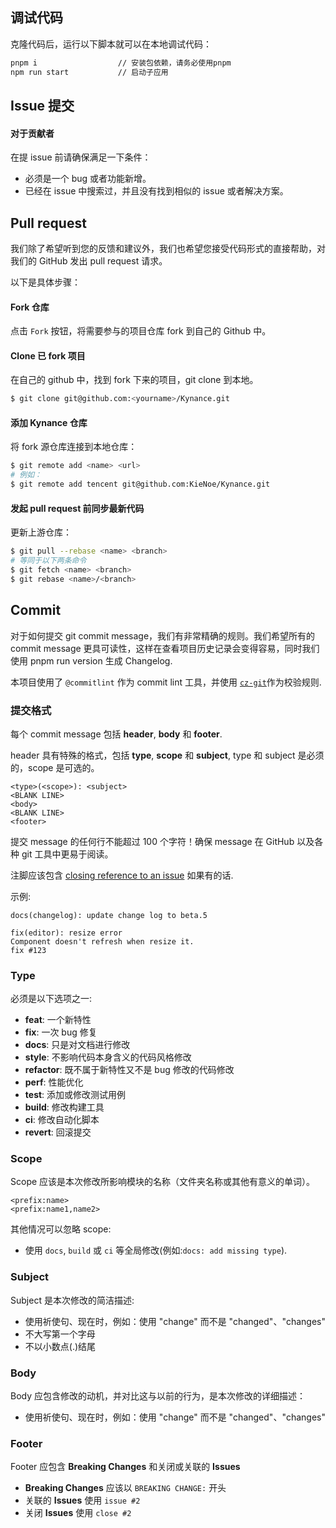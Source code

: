 ## 调试代码

克隆代码后，运行以下脚本就可以在本地调试代码：

```bash
pnpm i                  // 安装包依赖，请务必使用pnpm
npm run start           // 启动子应用
```

## Issue 提交

#### 对于贡献者

在提 issue 前请确保满足一下条件：

- 必须是一个 bug 或者功能新增。
- 已经在 issue 中搜索过，并且没有找到相似的 issue 或者解决方案。

## Pull request

我们除了希望听到您的反馈和建议外，我们也希望您接受代码形式的直接帮助，对我们的 GitHub 发出 pull request 请求。

以下是具体步骤：

#### Fork 仓库

点击 `Fork` 按钮，将需要参与的项目仓库 fork 到自己的 Github 中。

#### Clone 已 fork 项目

在自己的 github 中，找到 fork 下来的项目，git clone 到本地。

```bash
$ git clone git@github.com:<yourname>/Kynance.git
```

#### 添加 Kynance 仓库

将 fork 源仓库连接到本地仓库：

```bash
$ git remote add <name> <url>
# 例如：
$ git remote add tencent git@github.com:KieNoe/Kynance.git
```

#### 发起 pull request 前同步最新代码

更新上游仓库：

```bash
$ git pull --rebase <name> <branch>
# 等同于以下两条命令
$ git fetch <name> <branch>
$ git rebase <name>/<branch>
```

## Commit

对于如何提交 git commit message，我们有非常精确的规则。我们希望所有的 commit message 更具可读性，这样在查看项目历史记录会变得容易，同时我们使用 pnpm run version 生成 Changelog.

本项目使用了 `@commitlint` 作为 commit lint 工具，并使用 [`cz-git`](https://cz-git.qbb.sh/zh/guide/introduction)作为校验规则.

### 提交格式

每个 commit message 包括 **header**, **body** 和 **footer**.

header 具有特殊的格式，包括 **type**, **scope** 和 **subject**, type 和 subject 是必须的，scope 是可选的。

```vim
<type>(<scope>): <subject>
<BLANK LINE>
<body>
<BLANK LINE>
<footer>
```

提交 message 的任何行不能超过 100 个字符！确保 message 在 GitHub 以及各种 git 工具中更易于阅读。

注脚应该包含 [closing reference to an issue](https://help.github.com/articles/closing-issues-via-commit-messages/) 如果有的话.

示例:

```vim
docs(changelog): update change log to beta.5
```

```vim
fix(editor): resize error
Component doesn't refresh when resize it.
fix #123
```

### Type

必须是以下选项之一:

- **feat**: 一个新特性
- **fix**: 一次 bug 修复
- **docs**: 只是对文档进行修改
- **style**: 不影响代码本身含义的代码风格修改
- **refactor**: 既不属于新特性又不是 bug 修改的代码修改
- **perf**: 性能优化
- **test**: 添加或修改测试用例
- **build**: 修改构建工具
- **ci**: 修改自动化脚本
- **revert**: 回滚提交

### Scope

Scope 应该是本次修改所影响模块的名称（文件夹名称或其他有意义的单词）。

```vim
<prefix:name>
<prefix:name1,name2>
```

其他情况可以忽略 scope:

- 使用 `docs`, `build` 或 `ci` 等全局修改(例如:`docs: add missing type`).

### Subject

Subject 是本次修改的简洁描述:

- 使用祈使句、现在时，例如：使用 "change" 而不是 "changed"、"changes"
- 不大写第一个字母
- 不以小数点(.)结尾

### Body

Body 应包含修改的动机，并对比这与以前的行为，是本次修改的详细描述：

- 使用祈使句、现在时，例如：使用 "change" 而不是 "changed"、"changes"

### Footer

Footer 应包含 **Breaking Changes** 和关闭或关联的 **Issues**

- **Breaking Changes** 应该以 `BREAKING CHANGE:` 开头
- 关联的 **Issues** 使用 `issue #2`
- 关闭 **Issues** 使用 `close #2`
